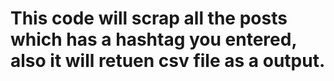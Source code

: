 # This code will scrap all the posts which has a hashtag you entered, also it will retuen csv file as a output.
